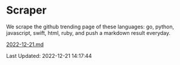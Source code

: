 # Scraper

We scrape the github trending page of these languages: go, python, javascript, swift, html, ruby, and push a markdown result everyday.

[2022-12-21.md](https://github.com/henson/Scraper/blob/master/2022-12-21.md)

Last Updated: 2022-12-21 14:17:44
